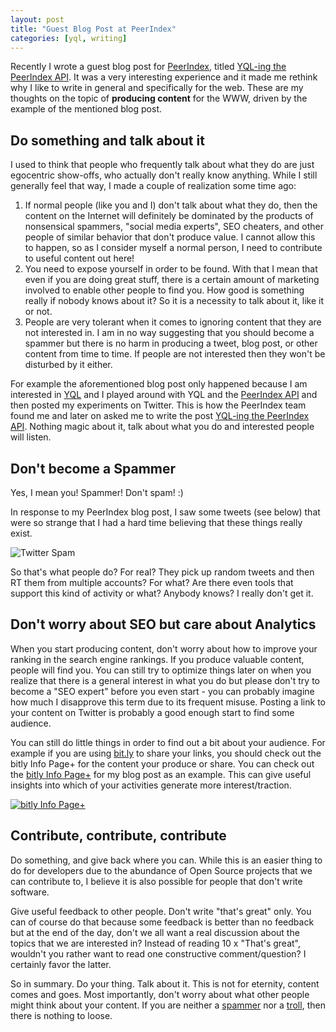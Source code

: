 ```yaml
---
layout: post
title: "Guest Blog Post at PeerIndex"
categories: [yql, writing]
---
```


Recently I wrote a guest blog post for [PeerIndex][peerindex], titled [YQL-ing the PeerIndex API](http://blog.peerindex.com/yql-ing-the-peerindex-api). It was a very interesting experience and it made me rethink why I like to write in general and specifically for the web. These are my thoughts on the topic of **producing content** for the WWW, driven by the example of the mentioned blog post.

## Do something and talk about it

I used to think that people who frequently talk about what they do are just egocentric show-offs, who actually don't really know anything. While I still generally feel that way, I made a couple of realization some time ago:

1. If normal people (like you and I) don't talk about what they do, then the content on the Internet will definitely be dominated by the products of nonsensical spammers, "social media experts", SEO cheaters, and other people of similar behavior that don't produce value. I cannot allow this to happen, so as I consider myself a normal person, I need to contribute to useful content out here!
1. You need to expose yourself in order to be found. With that I mean that even if you are doing great stuff, there is a certain amount of marketing involved to enable other people to find you. How good is something really if nobody knows about it? So it is a necessity to talk about it, like it or not.
1. People are very tolerant when it comes to ignoring content that they are not interested in. I am in no way suggesting that you should become a spammer but there is no harm in producing a tweet, blog post, or other content from time to time. If people are not interested then they won't be disturbed by it either.

For example the aforementioned blog post only happened because I am interested in [YQL][yql] and I played around with YQL and the [PeerIndex API][peerindex_api] and then posted my experiments on Twitter. This is how the PeerIndex team found me and later on asked me to write the post [YQL-ing the PeerIndex API](http://bit.ly/oChnDX). Nothing magic about it, talk about what you do and interested people will listen.

## Don't become a Spammer

Yes, I mean you! Spammer! Don't spam! :)

In response to my PeerIndex blog post, I saw some tweets (see below) that were so strange that I had a hard time believing that these things really exist.

![Twitter Spam](http://f.cl.ly/items/1m3F0P1X2l3E2X3f442D/twitter_spam.png)

So that's what people do? For real? They pick up random tweets and then RT them from multiple accounts? For what? Are there even tools that support this kind of activity or what? Anybody knows? I really don't get it.

## Don't worry about SEO but care about Analytics

When you start producing content, don't worry about how to improve your ranking in the search engine rankings. If you produce valuable content, people will find you. You can still try to optimize things later on when you realize that there is a general interest in what you do but please don't try to become a "SEO expert" before you even start - you can probably imagine how much I disapprove this term due to its frequent misuse. Posting a link to your content on Twitter is probably a good enough start to find some audience.

You can still do little things in order to find out a bit about your audience. For example if you are using [bit.ly](http://bit.ly) to share your links, you should check out the bitly Info Page+ for the content your produce or share. You can check out the [bitly Info Page+][bitly_osazNn] for my blog post as an example. This can give useful insights into which of your activities generate more interest/traction.

[![bitly Info Page+](http://f.cl.ly/items/3B1o1t2h1M1T0J0L1u0E/bitly_analytics.jpg)][bitly_osazNn]

## Contribute, contribute, contribute

Do something, and give back where you can. While this is an easier thing to do for developers due to the abundance of Open Source projects that we can contribute to, I believe it is also possible for people that don't write software.

Give useful feedback to other people. Don't write "that's great" only. You can of course do that because some feedback is better than no feedback but at the end of the day, don't we all want a real discussion about the topics that we are interested in? Instead of reading 10 x "That's great", wouldn't you rather want to read one constructive comment/question? I certainly favor the latter.

So in summary. Do your thing. Talk about it. This is not for eternity, content comes and goes. Most importantly, don't worry about what other people might think about your content. If you are neither a [spammer](http://en.wikipedia.org/wiki/Spammer) nor a [troll][], then there is nothing to loose.


[peerindex]: http://www.peerindex.com
[yql]: http://developer.yahoo.com/yql/
[peerindex_api]: http://dev.peerindex.com
[bitly_osazNn]: https://bitly.com/osazNn+
[troll]: http://en.wikipedia.org/wiki/Troll_(Internet)

